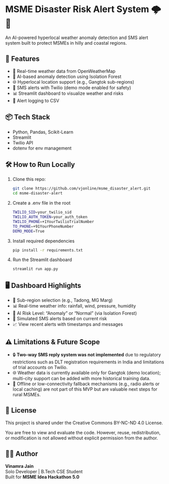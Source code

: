 # MSME Disaster Risk Alert System 🌩️📲

An AI-powered hyperlocal weather anomaly detection and SMS alert system built to protect MSMEs in hilly and coastal regions.

## 🚀 Features

- 📡 Real-time weather data from OpenWeatherMap
- 🧠 AI-based anomaly detection using Isolation Forest
- 🌐 Hyperlocal location support (e.g., Gangtok sub-regions)
- 📲 SMS alerts with Twilio (demo mode enabled for safety)
- 📊 Streamlit dashboard to visualize weather and risks
- 📝 Alert logging to CSV

## 📦 Tech Stack

- Python, Pandas, Scikit-Learn
- Streamlit
- Twilio API
- dotenv for env management

## 🛠️ How to Run Locally

1. Clone this repo:
   ```bash
   git clone https://github.com/vjonline/msme_disaster_alert.git
   cd msme-disaster-alert

2. Create a .env file in the root
    ```bash
    TWILIO_SID=your_twilio_sid
    TWILIO_AUTH_TOKEN=your_auth_token
    TWILIO_PHONE=+1YourTwilioTrialNumber
    TO_PHONE=+91YourPhoneNumber
    DEMO_MODE=True

3. Install required dependencies 
    ```bash
    pip install -r requirements.txt

4. Run the Streamlit dashboard
    ```bash
    streamlit run app.py

## 🖥️ Dashboard Highlights

- 📍 Sub-region selection (e.g., Tadong, MG Marg)
- 📊 Real-time weather info: rainfall, wind, pressure, humidity
- 🧠 AI Risk Level: “Anomaly” or “Normal” (via Isolation Forest)
- 📩 Simulated SMS alerts based on current risk
- 📈 View recent alerts with timestamps and messages

## ⚠️ Limitations & Future Scope

- 🔒 **Two-way SMS reply system was not implemented** due to regulatory restrictions such as DLT registration requirements in India and limitations of trial accounts on Twilio.
- 🌐 Weather data is currently available only for Gangtok (demo location); multi-city support can be added with more historical training data.
- 📶 Offline or low-connectivity fallback mechanisms (e.g., radio alerts or local caching) are not part of this MVP but are valuable next steps for rural MSMEs.

## 📄 License
This project is shared under the
Creative Commons BY-NC-ND 4.0 License.

You are free to view and evaluate the code. However, reuse, redistribution, or modification is not allowed without explicit permission from the author.

## 👨‍💻 Author  
**Vinamra Jain**<br>
Solo Developer | B.Tech CSE Student<br>
Built for <strong>MSME Idea Hackathon 5.0</strong>